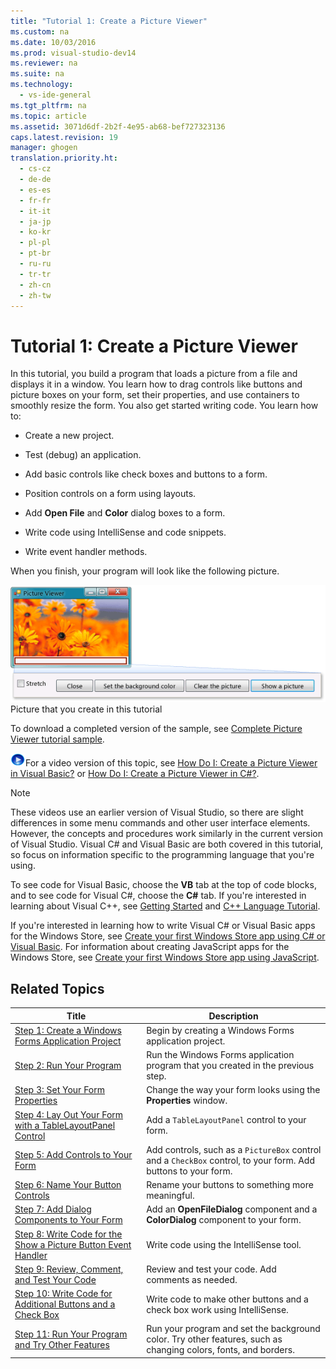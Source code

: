 ```yaml
---
title: "Tutorial 1: Create a Picture Viewer"
ms.custom: na
ms.date: 10/03/2016
ms.prod: visual-studio-dev14
ms.reviewer: na
ms.suite: na
ms.technology: 
  - vs-ide-general
ms.tgt_pltfrm: na
ms.topic: article
ms.assetid: 3071d6df-2b2f-4e95-ab68-bef727323136
caps.latest.revision: 19
manager: ghogen
translation.priority.ht: 
  - cs-cz
  - de-de
  - es-es
  - fr-fr
  - it-it
  - ja-jp
  - ko-kr
  - pl-pl
  - pt-br
  - ru-ru
  - tr-tr
  - zh-cn
  - zh-tw
---
```

# Tutorial 1: Create a Picture Viewer
In this tutorial, you build a program that loads a picture from a file and displays it in a window. You learn how to drag controls like buttons and picture boxes on your form, set their properties, and use containers to smoothly resize the form. You also get started writing code. You learn how to:  
  
-   Create a new project.  
  
-   Test (debug) an application.  
  
-   Add basic controls like check boxes and buttons to a form.  
  
-   Position controls on a form using layouts.  
  
-   Add **Open File** and **Color** dialog boxes to a form.  
  
-   Write code using IntelliSense and code snippets.  
  
-   Write event handler methods.  
  
 When you finish, your program will look like the following picture.  
  
 ![Picture that you create in this tutorial](../VS_IDE/media/Express_PictureViewerDone.png "Express_PictureViewerDone")  
Picture that you create in this tutorial  
  
 To download a completed version of the sample, see [Complete Picture Viewer tutorial sample](http://code.msdn.microsoft.com/Complete-Picture-Viewer-7d91d3a8).  
  
 ![link to video](../VS_IDE/media/PlayVideo.gif "PlayVideo")For a video version of this topic, see [How Do I: Create a Picture Viewer in Visual Basic?](http://go.microsoft.com/fwlink/?LinkId=205207) or [How Do I: Create a Picture Viewer in C#?](http://go.microsoft.com/fwlink/?LinkId=205198).  
  
> [!NOTE]
>  These videos use an earlier version of Visual Studio, so there are slight differences in some menu commands and other user interface elements. However, the concepts and procedures work similarly in the current version of Visual Studio. Visual C# and Visual Basic are both covered in this tutorial, so focus on information specific to the programming language that you're using.  
>   
>  To see code for Visual Basic, choose the **VB** tab at the top of code blocks, and to see code for Visual C#, choose the **C#** tab. If you're interested in learning about Visual C++, see [Getting Started](../VS_not_in_toc/Getting-Started-with-Visual-C---in-Visual-Studio-2015.md) and [C++ Language Tutorial](http://www.cplusplus.com/doc/tutorial/).  
>   
>  If you're interested in learning how to write Visual C# or Visual Basic apps for the Windows Store, see [Create your first Windows Store app using C# or Visual Basic](http://msdn.microsoft.com/library/windows/apps/hh974581.aspx). For information about creating JavaScript apps for the Windows Store, see [Create your first Windows Store app using JavaScript](http://msdn.microsoft.com/library/windows/apps/br211385.aspx).  
  
## Related Topics  
  
|Title|Description|  
|-----------|-----------------|  
|[Step 1: Create a Windows Forms Application Project](../VS_IDE/Step-1--Create-a-Windows-Forms-Application-Project.md)|Begin by creating a Windows Forms application project.|  
|[Step 2: Run Your Program](../VS_IDE/Step-2--Run-Your-Program.md)|Run the Windows Forms application program that you created in the previous step.|  
|[Step 3: Set Your Form Properties](../VS_IDE/Step-3--Set-Your-Form-Properties.md)|Change the way your form looks using the **Properties** window.|  
|[Step 4: Lay Out Your Form with a TableLayoutPanel Control](../VS_IDE/Step-4--Lay-Out-Your-Form-with-a-TableLayoutPanel-Control.md)|Add a `TableLayoutPanel` control to your form.|  
|[Step 5: Add Controls to Your Form](../VS_IDE/Step-5--Add-Controls-to-Your-Form.md)|Add controls, such as a `PictureBox` control and a `CheckBox` control, to your form. Add buttons to your form.|  
|[Step 6: Name Your Button Controls](../VS_IDE/Step-6--Name-Your-Button-Controls.md)|Rename your buttons to something more meaningful.|  
|[Step 7: Add Dialog Components to Your Form](../VS_IDE/Step-7--Add-Dialog-Components-to-Your-Form.md)|Add an **OpenFileDialog** component and a **ColorDialog** component to your form.|  
|[Step 8: Write Code for the Show a Picture Button Event Handler](../VS_IDE/Step-8--Write-Code-for-the-Show-a-Picture-Button-Event-Handler.md)|Write code using the IntelliSense tool.|  
|[Step 9: Review, Comment, and Test Your Code](../VS_IDE/Step-9--Review--Comment--and-Test-Your-Code.md)|Review and test your code. Add comments as needed.|  
|[Step 10: Write Code for Additional Buttons and a Check Box](../VS_IDE/Step-10--Write-Code-for-Additional-Buttons-and-a-Check-Box.md)|Write code to make other buttons and a check box work using IntelliSense.|  
|[Step 11: Run Your Program and Try Other Features](../VS_IDE/Step-11--Run-Your-Program-and-Try-Other-Features.md)|Run your program and set the background color. Try other features, such as changing colors, fonts, and borders.|